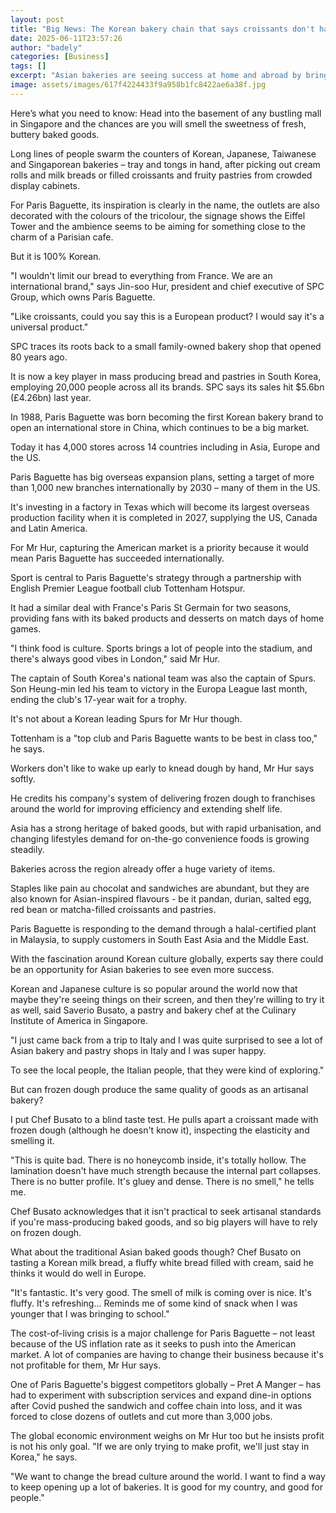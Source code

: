 ```yaml
---
layout: post
title: "Big News: The Korean bakery chain that says croissants don't have to be French"
date: 2025-06-11T23:57:26
author: "badely"
categories: [Business]
tags: []
excerpt: "Asian bakeries are seeing success at home and abroad by bringing global flavours to traditional French pastries."
image: assets/images/617f4224433f9a958b1fc8422ae6a38f.jpg
---
```


Here’s what you need to know: Head into the basement of any bustling mall in Singapore and the chances are you will smell the sweetness of fresh, buttery baked goods.

Long lines of people swarm the counters of Korean, Japanese, Taiwanese and Singaporean bakeries – tray and tongs in hand, after picking out cream rolls and milk breads or filled croissants and fruity pastries from crowded display cabinets.

For Paris Baguette, its inspiration is clearly in the name, the outlets are also decorated with the colours of the tricolour, the signage shows the Eiffel Tower and the ambience seems to be aiming for something close to the charm of a Parisian cafe.

But it is 100% Korean.

"I wouldn't limit our bread to everything from France. We are an international brand," says Jin-soo Hur, president and chief executive of SPC Group, which owns Paris Baguette.

"Like croissants, could you say this is a European product? I would say it's a universal product."

SPC traces its roots back to a small family-owned bakery shop that opened 80 years ago.

It is now a key player in mass producing bread and pastries in South Korea, employing 20,000 people across all its brands. SPC says its sales hit $5.6bn (£4.26bn) last year.

In 1988, Paris Baguette was born becoming the first Korean bakery brand to open an international store in China, which continues to be a big market.

Today it has 4,000 stores across 14 countries including in Asia, Europe and the US.

Paris Baguette has big overseas expansion plans, setting a target of more than 1,000 new branches internationally by 2030 – many of them in the US.

It's investing in a factory in Texas which will become its largest overseas production facility when it is completed in 2027, supplying the US, Canada and Latin America. 

For Mr Hur, capturing the American market is a priority because it would mean Paris Baguette has succeeded internationally.

Sport is central to Paris Baguette's strategy through a partnership with English Premier League football club Tottenham Hotspur.

It had a similar deal with France's Paris St Germain for two seasons, providing fans with its baked products and desserts on match days of home games.

"I think food is culture. Sports brings a lot of people into the stadium, and there's always good vibes in London," said Mr Hur.

The captain of South Korea's national team was also the captain of Spurs. Son Heung-min led his team to victory in the Europa League last month, ending the club's 17-year wait for a trophy.

It's not about a Korean leading Spurs for Mr Hur though.

Tottenham is a "top club and Paris Baguette wants to be best in class too," he says.

Workers don't like to wake up early to knead dough by hand, Mr Hur says softly. 

He credits his company's system of delivering frozen dough to franchises around the world for improving efficiency and extending shelf life.

Asia has a strong heritage of baked goods, but with rapid urbanisation, and changing lifestyles demand for on-the-go convenience foods is growing steadily.

Bakeries across the region already offer a huge variety of items.

Staples like pain au chocolat and sandwiches are abundant, but they are also known for Asian-inspired flavours - be it pandan, durian, salted egg, red bean or matcha-filled croissants and pastries.

Paris Baguette is responding to the demand through a halal-certified plant in Malaysia, to supply customers in South East Asia and the Middle East.

With the fascination around Korean culture globally, experts say there could be an opportunity for Asian bakeries to see even more success.

Korean and Japanese culture is so popular around the world now that maybe they're seeing things on their screen, and then they're willing to try it as well, said Saverio Busato, a pastry and bakery chef at the Culinary Institute of America in Singapore.

"I just came back from a trip to Italy and I was quite surprised to see a lot of Asian bakery and pastry shops in Italy and I was super happy.

To see the local people, the Italian people, that they were kind of exploring."

But can frozen dough produce the same quality of goods as an artisanal bakery? 

I put Chef Busato to a blind taste test. He pulls apart a croissant made with frozen dough (although he doesn't know it), inspecting the elasticity and smelling it.

"This is quite bad. There is no honeycomb inside, it's totally hollow. The lamination doesn't have much strength because the internal part collapses. There is no butter profile. It's gluey and dense. There is no smell," he tells me.

Chef Busato acknowledges that it isn't practical to seek artisanal standards if you're mass-producing baked goods, and so big players will have to rely on frozen dough.

What about the traditional Asian baked goods though? Chef Busato on tasting a Korean milk bread, a fluffy white bread filled with cream, said he thinks it would do well in Europe.

"It's fantastic. It's very good. The smell of milk is coming over is nice. It's fluffy. It's refreshing... Reminds me of some kind of snack when I was younger that I was bringing to school."

The cost-of-living crisis is a major challenge for Paris Baguette – not least because of the US inflation rate as it seeks to push into the American market. A lot of companies are having to change their business because it's not profitable for them, Mr Hur says.

One of Paris Baguette's biggest competitors globally – Pret A Manger – has had to experiment with subscription services and expand dine-in options after Covid pushed the sandwich and coffee chain into loss, and it was forced to close dozens of outlets and cut more than 3,000 jobs.

The global economic environment weighs on Mr Hur too but he insists profit is not his only goal. "If we are only trying to make profit, we'll just stay in Korea," he says.

"We want to change the bread culture around the world. I want to find a way to keep opening up a lot of bakeries. It is good for my country, and good for people."

